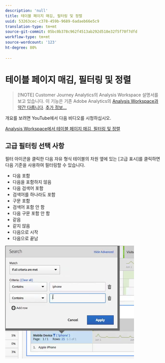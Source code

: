 ```yaml
---
description: 'null'
title: 테이블 페이지 매김, 필터링 및 정렬
uuid: 53263cec-c378-459b-9689-6adaeb66e5c9
translation-type: tm+mt
source-git-commit: 05bc0b378c962f4513ab292d518e32f5f70f7dfd
workflow-type: tm+mt
source-wordcount: '123'
ht-degree: 80%

---
```



# 테이블 페이지 매김, 필터링 및 정렬

>[!NOTE] Customer Journey Analytics의 Analysis Workspace 설명서를 보고 있습니다. 이 기능은 기존 Adobe Analytics의 [Analysis Workspace과 약간 다릅니다](https://docs.adobe.com/content/help/ko-KR/analytics/analyze/analysis-workspace/home.html). [추가 정보...](/help/getting-started/cja-aa.md)

개요를 보려면 YouTube에서 다음 비디오를 시청하십시오.

[Analysis Workspace에서 테이블 페이지 매김, 필터링 및 정렬](https://www.youtube.com/watch?v=2zxpRPCGspg)

## 고급 필터링 선택 사항

필터 아이콘을 클릭한 다음 자유 형식 테이블의 차원 옆에 있는 [고급 표시]를 클릭하면 다음 기준을 사용하여 필터링할 수 있습니다.

* 다음 포함
* 다음을 포함하지 않음
* 다음 검색어 포함
* 검색어를 하나라도 포함
* 구문 포함
* 검색어 포함 안 함
* 다음 구문 포함 안 함
* 같음
* 같지 않음
* 다음으로 시작
* 다음으로 끝남

![](assets/advanced-filter.png)

